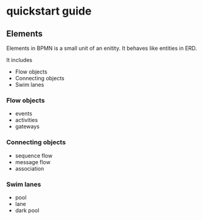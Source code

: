 # quickstart guide
## Elements
Elements in BPMN is a small unit of an enitity. It behaves like entities in ERD.

It includes 

+ Flow objects
+ Connecting objects
+ Swim lanes
  
### Flow objects
+ events
+ activities
+ gateways

### Connecting objects
+ sequence flow
+ message flow
+ association

### Swim lanes
+ pool
+ lane
+ dark pool
